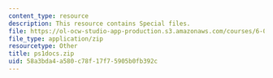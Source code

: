 ```yaml
---
content_type: resource
description: This resource contains Special files.
file: https://ol-ocw-studio-app-production.s3.amazonaws.com/courses/6-047-computational-biology-fall-2015/58a3bda4a580c78f17f75905b0fb392c_ps1docs.zip
file_type: application/zip
resourcetype: Other
title: ps1docs.zip
uid: 58a3bda4-a580-c78f-17f7-5905b0fb392c
---
```

